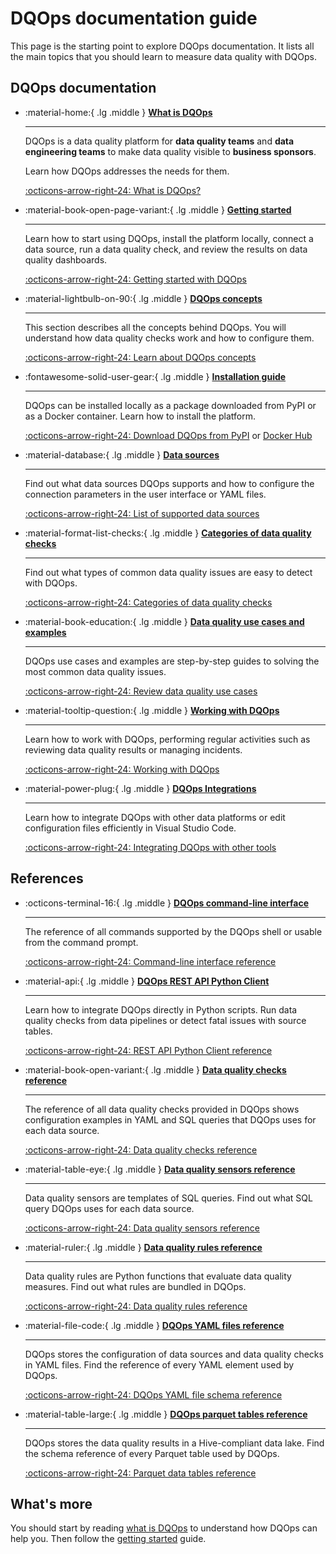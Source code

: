 # DQOps documentation guide
This page is the starting point to explore DQOps documentation. It lists all the main topics that you should learn to measure data quality with DQOps.

## DQOps documentation
<div class="grid cards" markdown>

-   :material-home:{ .lg .middle } [__What is DQOps__](index.md)

    ---

    DQOps is a data quality platform for  **data quality teams** and **data engineering teams**
    to make data quality visible to **business sponsors**.

    Learn how DQOps addresses the needs for them.

    [:octicons-arrow-right-24: What is DQOps?](index.md)


-   :material-book-open-page-variant:{ .lg .middle } [__Getting started__](getting-started/index.md)

    ---

    Learn how to start using DQOps, install the platform locally, connect a data source,
    run a data quality check, and review the results on data quality dashboards.

    [:octicons-arrow-right-24: Getting started with DQOps](getting-started/index.md)


-   :material-lightbulb-on-90:{ .lg .middle } [__DQOps concepts__](dqo-concepts/index.md)

    ---

    This section describes all the concepts behind DQOps. You will understand how data quality checks work and how to configure them.

    [:octicons-arrow-right-24: Learn about DQOps concepts](dqo-concepts/index.md)

-   :fontawesome-solid-user-gear:{ .lg .middle } [__Installation guide__](dqops-installation/index.md)

    ---

    DQOps can be installed locally as a package downloaded from PyPI or as a Docker container. Learn how to install the platform.

    [:octicons-arrow-right-24: Download DQOps from PyPI](dqops-installation/install-dqops-using-pip.md) or [Docker Hub](dqops-installation/run-dqops-as-docker-container.md)

-   :material-database:{ .lg .middle } [__Data sources__](data-sources/index.md)

    ---

    Find out what data sources DQOps supports and how to configure the connection parameters in the user interface or YAML files.

    [:octicons-arrow-right-24: List of supported data sources](data-sources/index.md)

-   :material-format-list-checks:{ .lg .middle } [__Categories of data quality checks__](categories-of-data-quality-checks/index.md)

    ---

    Find out what types of common data quality issues are easy to detect with DQOps.

    [:octicons-arrow-right-24: Categories of data quality checks](categories-of-data-quality-checks/index.md)


-   :material-book-education:{ .lg .middle } [__Data quality use cases and examples__](examples/index.md)

    ---

    DQOps use cases and examples are step-by-step guides to solving the most common data quality issues.

    [:octicons-arrow-right-24: Review data quality use cases](examples/index.md)


-   :material-tooltip-question:{ .lg .middle } [__Working with DQOps__](working-with-dqo/index.md)

    ---

    Learn how to work with DQOps, performing regular activities such as reviewing data quality results or managing incidents.

    [:octicons-arrow-right-24: Working with DQOps](working-with-dqo/index.md)


-   :material-power-plug:{ .lg .middle } [__DQOps Integrations__](integrations/index.md)

    ---

    Learn how to integrate DQOps with other data platforms or edit configuration files efficiently in Visual Studio Code.

    [:octicons-arrow-right-24: Integrating DQOps with other tools](integrations/index.md)

</div>

## References
<div class="grid cards" markdown>

-   :octicons-terminal-16:{ .lg .middle } [__DQOps command-line interface__](command-line-interface/index.md)

    ---

    The reference of all commands supported by the DQOps shell or usable from the command prompt.

    [:octicons-arrow-right-24: Command-line interface reference](command-line-interface/index.md)


-   :material-api:{ .lg .middle } [__DQOps REST API Python Client__](client/index.md)

    ---

    Learn how to integrate DQOps directly in Python scripts. Run data quality checks from data pipelines or detect fatal issues with source tables.

    [:octicons-arrow-right-24: REST API Python Client reference](client/index.md)


-   :material-book-open-variant:{ .lg .middle } [__Data quality checks reference__](checks/index.md)

    ---

    The reference of all data quality checks provided in DQOps shows configuration examples in YAML and SQL queries that DQOps uses for each data source.

    [:octicons-arrow-right-24: Data quality checks reference](checks/index.md)


-   :material-table-eye:{ .lg .middle } [__Data quality sensors reference__](reference/sensors/index.md)

    ---

    Data quality sensors are templates of SQL queries. Find out what SQL query DQOps uses for each data source.

    [:octicons-arrow-right-24: Data quality sensors reference](reference/sensors/index.md)


-   :material-ruler:{ .lg .middle } [__Data quality rules reference__](reference/rules/index.md)

    ---

    Data quality rules are Python functions that evaluate data quality measures. Find out what rules are bundled in DQOps.

    [:octicons-arrow-right-24: Data quality rules reference](reference/rules/index.md)


-   :material-file-code:{ .lg .middle } [__DQOps YAML files reference__](reference/yaml/index.md)

    ---

    DQOps stores the configuration of data sources and data quality checks in YAML files. Find the reference of every YAML element used by DQOps.

    [:octicons-arrow-right-24: DQOps YAML file schema reference](reference/yaml/index.md)


-   :material-table-large:{ .lg .middle } [__DQOps parquet tables reference__](reference/parquetfiles/index.md)

    ---

    DQOps stores the data quality results in a Hive-compliant data lake. Find the schema reference of every Parquet table used by DQOps.

    [:octicons-arrow-right-24: Parquet data tables reference](reference/parquetfiles/index.md)

</div>

## What's more
You should start by reading [what is DQOps](index.md) to understand how DQOps can help you.
Then follow the [getting started](getting-started/index.md) guide.
